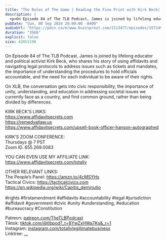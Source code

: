```yaml
---
title: "The Rules of The Game | Reading the Fine Print with Kirk Beck| The TLB Pod 84"
description: |
  <p>On Episode 84 of The TLB Podcast, James is joined by lifelong educator and political activist Kirk Beck, who shares his story of using affidavits and navigating legal protocols to address issues such as tickets and mandates, the importance of understanding the procedures to hold officials accountable, and the need for each individual to be aware of their rights.</p><p>On XLB, the conversation gets into civic responsibility, the importance of unity, understanding, and education in addressing societal issues we currently face as a country, and find common ground, rather than being divided by differences.  </p><p>KIRK BECK’S LINKS:<br/><a href='https://www.affidavitsecrets.com'>https://www.affidavitsecrets.com</a><br/><a href='https://remedyatlaw.us'>https://remedyatlaw.us</a><br/><a href='https://www.affidavitsecrets.com/upsell-book-officer-hanson-autographed'>https://www.affidavitsecrets.com/upsell-book-officer-hanson-autographed</a></p><p>KIRK’S ZOOM CONFERENCE:<br/>Thursdays @ 7 PST<br/>Zoom ID. 655.269.0083</p><p>YOU CAN EVEN USE MY AFFILIATE LINK:<br/><a href='https://www.affidavitsecrets.com/totally'>https://www.affidavitsecrets.com/totally</a></p><p>OTHER RELEVANT LINKS:<br/>The People’s Panel: <a href='https://amzn.to/4cMSYHs'>https://amzn.to/4cMSYHs</a><br/>Tactical Civics: <a href='https://tacticalcivics.com'>https://tacticalcivics.com</a><br/><a href='https://en.wikipedia.org/wiki/Capitis_deminutio'>https://en.wikipedia.org/wiki/Capitis_deminutio</a><br/><br/>#rights #firstamendment #affidavits #accountability #legal #jurisdiction #affidavit #government #civic #unity #understanding, #education #bureaucracy #Constitution</p><p>Patreon: <a href='https://www.youtube.com/redirect?event=channel_description&amp;redir_token=QUFFLUhqbHJwOWd4SjlUSkRCaG9HTnBLUWtMaUVjRWd5Z3xBQ3Jtc0tuRGV5Nl9WT0l1eTZsdjhOQUVJTmR6RzJMWDhJeFhSOElCNTNQdTBwVk9Gd0N6RE5FMWNCNmZ4TXRhNHZhS0hzdEltdEppNUlpUTFCN1lSeGZQVFNwS2dlSkUxb2p6Ui1iTTVGYmY3NVZVY0hJNWFaNA&amp;q=https%3A%2F%2Fwww.patreon.com%2FTheTLBPodcast'>patreon.com/TheTLBPodcast</a><br/>Tiktok: <a href='https://www.youtube.com/redirect?event=channel_description&amp;redir_token=QUFFLUhqa3hqQTB0SGVhSl94YjdxZnhjMEN1eWk3OXYtd3xBQ3Jtc0ttZFFJYjAxMHlXeDFsWm54Mlk3S240d2VWUGwxWjQzSmdmM3VkX2g4aHk2eTYzX1VUN1FtcjFueW9hcXEtV3FLdTZRQzNwQUt6anBGbzFLMXVhc0s4LUp2WndRV1NnY3I4dEd4WkxpZ0ZfMHBwYkJYSQ&amp;q=https%3A%2F%2Fwww.tiktok.com%2F%40tlbpod%3F_t%3D8YwZxHWa7Ks%26_r%3D1'>tiktok.com/@tlbpod?_t=8YwZxHWa7Ks&amp;_r=1</a><br/>Instagram: <a href='https://www.youtube.com/redirect?event=channel_description&amp;redir_token=QUFFLUhqbm9fRUxibWVsdmNmazlnc3YtREhhb0xfSHZTd3xBQ3Jtc0ttVGVJX3VEeld4Y255MHc5d3d1S3pVc2RGbUVIQWZGX2lXR3FBSWl0dTZfbW54WUdnUUdtanBMcEowUzA3MmNUekdBWXIzNU9VVDhZbEctbzlMOEFqbnBFQS0wRHM3bGJyUE9Hczg4ZjFUVFpLZ3g5bw&amp;q=https%3A%2F%2Fwww.instagram.com%2Ftotallylegitimatebusiness%2F'>instagram.com/totallylegitimatebusiness</a><br/>Linktree: <a href='https://www.youtube.com/redirect?event=channel_description&amp;redir_token=QUFFLUhqbU5BOGhSR2I4SlVYTGJCSldXMnhpa0pNWWJuQXxBQ3Jtc0trSS1FaDl1ZHBQVVlndjI0eFVWcTlrUFNmRS1Ka1hNRkVZQnk1WWZNSlpHLVhRNWRIYVlCRmZaa2xEbmFPTlJMaHFSblZuTTItMkxEY0phSzJaMzk5YkhGb1JJVUtnZlBXQk14VlN1Ri1nbkRJQUVNbw&amp;q=linktr.ee%2Ftotallylegitimatebusiness'>...</a></p>
pubDate: "Sun, 08 Sep 2024 20:00:00 -0400"
audioUrl: "https://pdcn.co/e/www.buzzsprout.com/2113477/episodes/15714949-the-rules-of-the-game-reading-the-fine-print-with-kirk-beck-the-tlb-pod-84.mp3"
duration: "3566"
explicit: false
size: 42851198
---
```


<p>On Episode 84 of The TLB Podcast, James is joined by lifelong educator and political activist Kirk Beck, who shares his story of using affidavits and navigating legal protocols to address issues such as tickets and mandates, the importance of understanding the procedures to hold officials accountable, and the need for each individual to be aware of their rights.</p><p>On XLB, the conversation gets into civic responsibility, the importance of unity, understanding, and education in addressing societal issues we currently face as a country, and find common ground, rather than being divided by differences.  </p><p>KIRK BECK’S LINKS:<br/><a href='https://www.affidavitsecrets.com'>https://www.affidavitsecrets.com</a><br/><a href='https://remedyatlaw.us'>https://remedyatlaw.us</a><br/><a href='https://www.affidavitsecrets.com/upsell-book-officer-hanson-autographed'>https://www.affidavitsecrets.com/upsell-book-officer-hanson-autographed</a></p><p>KIRK’S ZOOM CONFERENCE:<br/>Thursdays @ 7 PST<br/>Zoom ID. 655.269.0083</p><p>YOU CAN EVEN USE MY AFFILIATE LINK:<br/><a href='https://www.affidavitsecrets.com/totally'>https://www.affidavitsecrets.com/totally</a></p><p>OTHER RELEVANT LINKS:<br/>The People’s Panel: <a href='https://amzn.to/4cMSYHs'>https://amzn.to/4cMSYHs</a><br/>Tactical Civics: <a href='https://tacticalcivics.com'>https://tacticalcivics.com</a><br/><a href='https://en.wikipedia.org/wiki/Capitis_deminutio'>https://en.wikipedia.org/wiki/Capitis_deminutio</a><br/><br/>#rights #firstamendment #affidavits #accountability #legal #jurisdiction #affidavit #government #civic #unity #understanding, #education #bureaucracy #Constitution</p><p>Patreon: <a href='https://www.youtube.com/redirect?event=channel_description&amp;redir_token=QUFFLUhqbHJwOWd4SjlUSkRCaG9HTnBLUWtMaUVjRWd5Z3xBQ3Jtc0tuRGV5Nl9WT0l1eTZsdjhOQUVJTmR6RzJMWDhJeFhSOElCNTNQdTBwVk9Gd0N6RE5FMWNCNmZ4TXRhNHZhS0hzdEltdEppNUlpUTFCN1lSeGZQVFNwS2dlSkUxb2p6Ui1iTTVGYmY3NVZVY0hJNWFaNA&amp;q=https%3A%2F%2Fwww.patreon.com%2FTheTLBPodcast'>patreon.com/TheTLBPodcast</a><br/>Tiktok: <a href='https://www.youtube.com/redirect?event=channel_description&amp;redir_token=QUFFLUhqa3hqQTB0SGVhSl94YjdxZnhjMEN1eWk3OXYtd3xBQ3Jtc0ttZFFJYjAxMHlXeDFsWm54Mlk3S240d2VWUGwxWjQzSmdmM3VkX2g4aHk2eTYzX1VUN1FtcjFueW9hcXEtV3FLdTZRQzNwQUt6anBGbzFLMXVhc0s4LUp2WndRV1NnY3I4dEd4WkxpZ0ZfMHBwYkJYSQ&amp;q=https%3A%2F%2Fwww.tiktok.com%2F%40tlbpod%3F_t%3D8YwZxHWa7Ks%26_r%3D1'>tiktok.com/@tlbpod?_t=8YwZxHWa7Ks&amp;_r=1</a><br/>Instagram: <a href='https://www.youtube.com/redirect?event=channel_description&amp;redir_token=QUFFLUhqbm9fRUxibWVsdmNmazlnc3YtREhhb0xfSHZTd3xBQ3Jtc0ttVGVJX3VEeld4Y255MHc5d3d1S3pVc2RGbUVIQWZGX2lXR3FBSWl0dTZfbW54WUdnUUdtanBMcEowUzA3MmNUekdBWXIzNU9VVDhZbEctbzlMOEFqbnBFQS0wRHM3bGJyUE9Hczg4ZjFUVFpLZ3g5bw&amp;q=https%3A%2F%2Fwww.instagram.com%2Ftotallylegitimatebusiness%2F'>instagram.com/totallylegitimatebusiness</a><br/>Linktree: <a href='https://www.youtube.com/redirect?event=channel_description&amp;redir_token=QUFFLUhqbU5BOGhSR2I4SlVYTGJCSldXMnhpa0pNWWJuQXxBQ3Jtc0trSS1FaDl1ZHBQVVlndjI0eFVWcTlrUFNmRS1Ka1hNRkVZQnk1WWZNSlpHLVhRNWRIYVlCRmZaa2xEbmFPTlJMaHFSblZuTTItMkxEY0phSzJaMzk5YkhGb1JJVUtnZlBXQk14VlN1Ri1nbkRJQUVNbw&amp;q=linktr.ee%2Ftotallylegitimatebusiness'>...</a></p>
